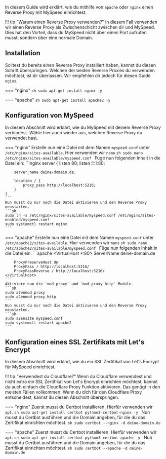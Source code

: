 In diesem Guide wird erklärt, wie du mithilfe von `apache` oder `nginx` einen Reverse Proxy mit MySpeed einrichtest.

!!! tip "Warum einen Reverse Proxy verwenden?"
    In diesem Fall verwenden wir einen Reverse Proxy als Zwischenschicht zwischen dir und MySpeed.
    Dies hat den Vorteil, dass du MySpeed nicht über einen Port aufrufen musst, sondern über eine normale Domain.

## Installation
Solltest du bereits einen Reverse Proxy installiert haben, kannst du diesen Schritt überspringen. Welchen der beiden
Reverse Proxies du verwenden möchtest, ist dir überlassen. Wir empfehlen dir jedoch für diesen Guide `nginx`.

=== "nginx"
    ```sh
    sudo apt-get install nginx -y
    ```

=== "apache"
    ```sh
    sudo apt-get install apache2 -y
    ```

## Konfiguration von MySpeed

In diesem Abschnitt wird erklärt, wie du MySpeed mit deinem Reverse Proxy verbindest. Wähle hier auch wieder aus, 
welchen Reverse Proxy du verwendet hast.

=== "nginx"
    Erstelle nun eine Datei mit dem Namen `myspeed.conf` unter `/etc/nginx/sites-available`. Hier verwenden wir `nano`
    ```sh
    sudo nano /etc/nginx/sites-available/myspeed.conf
    ```
    Füge nun folgenden Inhalt in die Datei ein:
    ```nginx
    server {
        listen 80;
        listen [::]:80;

        server_name deine-domain.de;

        location / {
            proxy_pass http://localhost:5216;
        }
    }
    ```
    Nun musst du nur noch die Datei aktivieren und den Reverse Proxy neustarten.
    ```sh
    sudo ln -s /etc/nginx/sites-available/myspeed.conf /etc/nginx/sites-enabled/myspeed.conf
    sudo systemctl restart nginx
    ```

=== "apache"
    Erstelle nun eine Datei mit dem Namen `myspeed.conf` unter `/etc/apache2/sites-available`. Hier verwenden wir `nano`
    ```sh
    sudo nano /etc/apache2/sites-available/myspeed.conf
    ```
    Füge nun folgenden Inhalt in die Datei ein:
    ```apache
    <VirtualHost *:80>
        ServerName deine-domain.de

        ProxyPreserveHost On
        ProxyPass / http://localhost:5216/
        ProxyPassReverse / http://localhost:5216/
    </VirtualHost>
    ```
    Aktiviere nun die `mod_proxy` und `mod_proxy_http` Module.
    ```sh
    sudo a2enmod proxy
    sudo a2enmod proxy_http
    ```
    Nun musst du nur noch die Datei aktivieren und den Reverse Proxy neustarten.
    ```sh
    sudo a2ensite myspeed.conf
    sudo systemctl restart apache2
    ```

## Konfiguration eines SSL Zertifikats mit Let's Encrypt

In diesem Abschnitt wird erklärt, wie du ein SSL Zertifikat von Let's Encrypt für MySpeed einrichtest.

!!! tip "Verwendest du Cloudflare?"
    Wenn du Cloudflare verwendest und nicht extra ein SSL Zertifikat von Let's Encrypt einrichten möchtest, kannst du
    auch einfach die Cloudflare Proxy Funktion aktivieren. Das genügt in den meisten Fällen vollkommen. Wenn du
    dich für den Cloudflare Proxy entscheidest, kannst du diesen Abschnitt überspringen.

=== "nginx"
    Zuerst musst du Certbot installieren. Hierfür verwenden wir `apt`.
    ```sh
    sudo apt-get install certbot python3-certbot-nginx -y
    ```
    Nun musst du Certbot ausführen und die Domain angeben, für die du das Zertifikat einrichten möchtest.
    ```sh
    sudo certbot --nginx -d deine-domain.de
    ```

=== "apache"
    Zuerst musst du Certbot installieren. Hierfür verwenden wir `apt`.
    ```sh
    sudo apt-get install certbot python3-certbot-apache -y
    ```
    Nun musst du Certbot ausführen und die Domain angeben, für die du das Zertifikat einrichten möchtest.
    ```sh
    sudo certbot --apache -d deine-domain.de
    ```